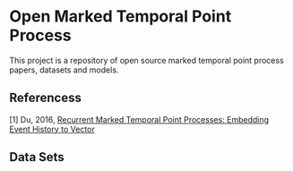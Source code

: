 # Open Marked Temporal Point Process
This project is a repository of open source marked temporal point process papers, datasets and models.   




## Referencess

<a id="1">[1]</a> Du, 2016, [Recurrent Marked Temporal Point Processes: Embedding Event History to Vector](https://www.kdd.org/kdd2016/papers/files/rpp1081-duA.pdf)
 


## Data Sets

